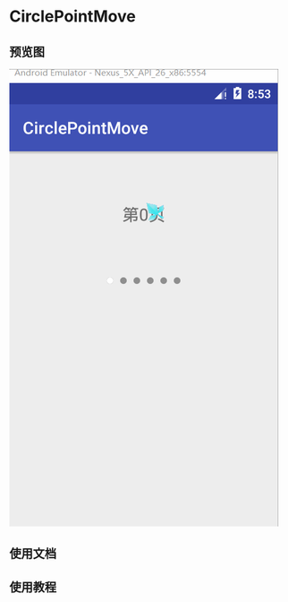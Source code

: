 # CirclePointMove
## 预览图
![]( https://github.com/Stars-One/CirclePointMove/raw/master/app/picture/b.gif)

    
## 使用文档
## 使用教程
